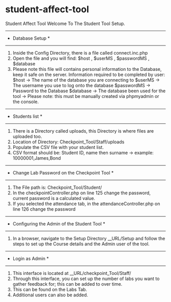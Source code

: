 # student-affect-tool
Student Affect Tool
Welcome To The Student Tool Setup.

***************************************************
* Database Setup                                  *
***************************************************

1) Inside the Config Directory, there is a file called connect.inc.php
2) Open the file and you will find: $host , $userMS ,  $passwordMS , $database
3) Please note this file will contains personal information to the Database, keep it safe on the server.
    Information required to be completed by user:
    $host -> The name of the database you are connecting to
    $userMS -> The username you use to log onto the database
    $passwordMS -> Password to the Database
    $database -> The database been used for the tool -> Please note: this must be manually created via phpmyadmin or the console.

***************************************************
* Students list                                   *
***************************************************

1) There is a Directory called uploads, this Directory is where files are uploaded too.
2) Location of Directory: Checkpoint_Tool/Staff/uploads
3) Populate the CSV file with your student list. 
4) CSV format should be: Student ID, name then surname -> example: 10000001,James,Bond

***************************************************
* Change Lab Password on the Checkpoint Tool       *
***************************************************

1) The File path is: Checkpoint_Tool/Student/
2) In the checkpointController.php on line 125 change the password, current password is a calculated value.
3) If you selected the attendance tab, in the attendanceController.php on line 126 change the password  

   
***************************************************
* Configuring the Admin of the Student Tool       *
***************************************************

1) In a browser, navigate to the Setup Directory __URL/Setup and follow the steps to set up the Course details and the Admin user of the tool.

***************************************************
* Login as Admin                                  *
***************************************************

1) This interface is located at __URL/checkpoint_Tool/Staff/
2) Through this interface, you can set up the number of labs you want to gather feedback for; this can be added to over time.
4)  This can be found on the Labs Tab.
5)  Additional users can also be added.
  


